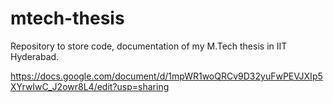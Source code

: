 # mtech-thesis
Repository to store code, documentation of my M.Tech thesis in IIT Hyderabad.

https://docs.google.com/document/d/1mpWR1woQRCv9D32yuFwPEVJXIp5XYrwIwC_J2owr8L4/edit?usp=sharing

